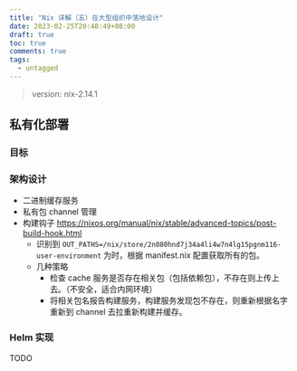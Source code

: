 ```yaml
---
title: "Nix 详解（五）在大型组织中落地设计"
date: 2023-02-25T20:48:49+08:00
draft: true
toc: true
comments: true
tags:
  - untagged
---
```


> version: nix-2.14.1

## 私有化部署

### 目标

### 架构设计

* 二进制缓存服务
* 私有包 channel 管理
* 构建钩子 https://nixos.org/manual/nix/stable/advanced-topics/post-build-hook.html
    * 识别到 `OUT_PATHS=/nix/store/2n080hnd7j34a4li4w7n4lg15pgnm116-user-environment` 为时，根据 manifest.nix 配置获取所有的包。
    * 几种策略
        * 检查 cache 服务是否存在相关包（包括依赖包），不存在则上传上去。（不安全，适合内网环境）
        * 将相关包名报告构建服务，构建服务发现包不存在，则重新根据名字重新到 channel 去拉重新构建并缓存。

### Helm 实现

TODO
